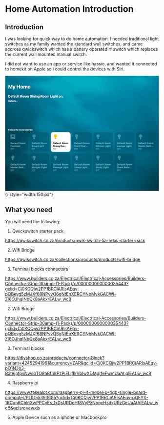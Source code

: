 # Home Automation Introduction

## Introduction
I was looking for quick way to do home automation. I needed traditional light switches
as my family wanted the standard wall switches, and came accross qwickswitch which has a 
battery operated rf switch which replaces the current wall mounted manual switch.

I did not want to use an app or service like hassio, and wanted it connected to homekit on Apple so i could control the devices with Siri.

![image](./img/Homeauto_applehomekit.png){: style="width:150:px"}

## What you need
You will need the following:

1. Qwickswitch starter pack.

https://qwikswitch.co.za/products/qwik-switch-5a-relay-starter-pack

2. Wifi Bridge

https://qwikswitch.co.za/collections/products/products/wifi-bridge

3. Terminal blocks connectors

https://www.builders.co.za/Electrical/Electrical-Accessories/Builders-Connector-Strip-30amp-(1-Pack)/p/000000000000035443?gclid=Cj0KCQjw2PP1BRCiARIsAEqv-pQBevg5zMJXf68NPvvQ6gNtEnXERCYNbMvkGACWl-Zl6OJhqINbQx8aAkxrEALw_wcB

2. Wifi Bridge

https://www.builders.co.za/Electrical/Electrical-Accessories/Builders-Connector-Strip-30amp-(1-Pack)/p/000000000000035443?gclid=Cj0KCQjw2PP1BRCiARIsAEqv-pQBevg5zMJXf68NPvvQ6gNtEnXERCYNbMvkGACWl-Zl6OJhqINbQx8aAkxrEALw_wcB

3. Terminal blocks

https://diyshop.co.za/products/connector-block?variant=42452941961&currency=ZAR&gclid=Cj0KCQjw2PP1BRCiARIsAEqv-pQ1N3o3-BxtejgfpvNws6TO8hBfn8PzPjELjfIkVbIwXDMgrfeFwmUaAhglEALw_wcB

4. Raspberry pi

https://www.takealot.com/raspberry-pi-4-model-b-4gb-single-board-computer/PLID55393685?gclid=Cj0KCQjw2PP1BRCiARIsAEqv-pQFYX-1KCunKCblnXwPPCvEs_1xDsURDoHf8VyPzNbpcHsdxURzGeUaAtAlEALw_wcB&gclsrc=aw.ds

5. Apple Device such as a iphone or Macbookpro
